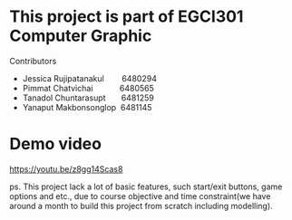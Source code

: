 # This project is part of EGCI301 Computer Graphic

Contributors

- Jessica Rujipatanakul &nbsp;&nbsp;&nbsp;&nbsp;&nbsp;&nbsp;&nbsp;6480294
- Pimmat Chatvichai &nbsp;&nbsp;&nbsp;&nbsp;&nbsp;&nbsp;&nbsp;&nbsp;&nbsp;&nbsp;&nbsp;6480565
- Tanadol Chuntarasupt &nbsp;&nbsp;&nbsp;&nbsp;&nbsp;&nbsp;6481259
- Yanaput Makbonsonglop &nbsp;6481145

# Demo video

https://youtu.be/z8gg14Scas8


ps. This project lack a lot of basic features, such start/exit buttons, game options and etc., due to course objective and time constraint(we have around a month to build this project from scratch including modelling).